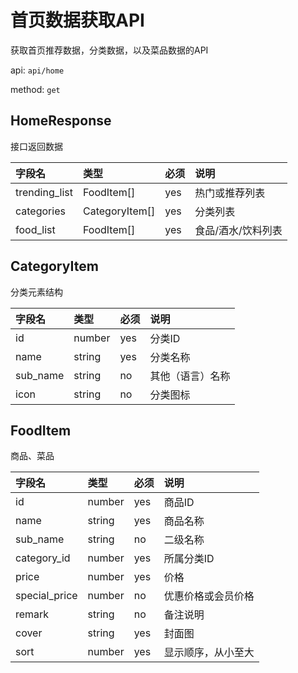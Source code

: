 # 首页数据获取API

获取首页推荐数据，分类数据，以及菜品数据的API

api: `api/home`

method: `get`

## HomeResponse

接口返回数据

字段名|类型|必须|说明
:--|:--|:--|:--
trending_list|FoodItem[]|yes|热门或推荐列表
categories|CategoryItem[]|yes|分类列表
food_list|FoodItem[]|yes|食品/酒水/饮料列表

## CategoryItem

分类元素结构

字段名|类型|必须|说明
:--|:--|:--|:--
id|number|yes|分类ID
name|string|yes|分类名称
sub_name|string|no|其他（语言）名称
icon|string|no|分类图标

## FoodItem

商品、菜品

字段名|类型|必须|说明
:--|:--|:--|:--
id|number|yes|商品ID
name|string|yes|商品名称
sub_name|string|no|二级名称
category_id|number|yes|所属分类ID
price|number|yes|价格
special_price|number|no|优惠价格或会员价格
remark|string|no|备注说明
cover|string|yes|封面图
sort|number|yes|显示顺序，从小至大
